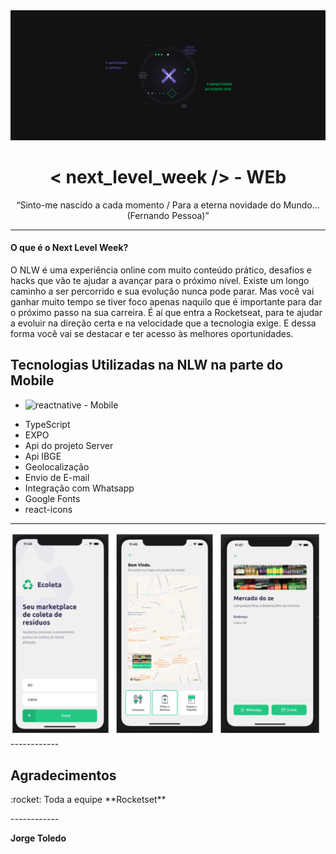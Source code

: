<img alt="GoStack" src="https://github.com/jorgemtoledo/nlw/blob/master/files/images/img1.png" />

<h1 align="center"> < next_level_week /> - WEb </h1>

<p align="center">“Sinto-me nascido a cada momento / Para a eterna novidade do Mundo... (Fernando Pessoa)”</blockquote></p>

------------

<h4> O que é o Next Level Week?</h4>
<p>O NLW é uma experiência online com muito conteúdo prático, desafios e hacks que vão te ajudar a avançar para o próximo nível.
Existe um longo caminho a ser percorrido e sua evolução nunca pode parar. Mas você vai ganhar muito tempo se tiver foco apenas naquilo que é importante para dar o próximo passo na sua carreira.
É aí que entra a Rocketseat, para te ajudar a evoluir na direção certa e na velocidade que a tecnologia exige. E dessa forma você vai se destacar e ter acesso às melhores oportunidades.
</p>

## Tecnologias Utilizadas na NLW na parte do Mobile
- ![reactnative](https://img.shields.io/badge/React-Native-9cf.svg) - Mobile
* TypeScript
* EXPO
* Api do projeto Server
* Api IBGE
* Geolocalização
* Envio de E-mail
* Integração com Whatsapp
* Google Fonts
* react-icons

------------
<img alt="Projeto Mobile" src="https://github.com/jorgemtoledo/nlw/blob/master/files/images/projeto_mobile.png" />
------------

## Agradecimentos

<p>:rocket: Toda a equipe **Rocketset**</p>
------------

**Jorge Toledo**
